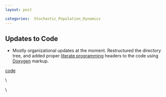 ```yaml
---
layout: post

categories:  Stochastic_Population_Dynamics
---
```






 





Updates to Code
---------------

-   Mostly organizational updates at the moment. Restructured the
    directory tree, and added proper [literate
    programming](http://en.wikipedia.org/wiki/Literate_programming "http://en.wikipedia.org/wiki/Literate_programming")
    headers to the code using
    [Doxygen](http://en.wikipedia.org/wiki/Doxygen "http://en.wikipedia.org/wiki/Doxygen")
    markup.

[code](http://code.google.com/p/popdyn/ "http://code.google.com/p/popdyn/")

\

\

